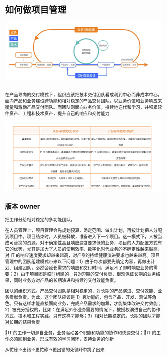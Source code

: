 
# 如何做项目管理


![](../statistic/img/teamlead/project_03)
## 

在产品导向的交付模式下，组织应该把技术交付团队看成利润中心而非成本中心，面向产品和业务建设跨功能和相对稳定的产品交付团队，以业务价值和业务响应来衡量和激励产品交付团队。而团队则面向业务价值，持续地迭代和学习，并积累软件资产、工程和技术资产，提升自己的响应和交付能力

![](../statistic/img/teamlead/project_01.png)




## 版本 owner




把工作分给相对稳定的多功能团队。

在人员管理上，项目管理会先规划预算、确定范围、做出计划，再按计划把人分配到项目中。项目结束时，人员被释放，准备进入下一个项目。这一模式下，人被当成可替换的资源。对于确定性高且响应速度要求低的业务，项目的人力配置方式有它的优势，尤其是加大了人员的使用效率。数字化时代业务的不确定性越来越高，对 IT 的响应速度要求却越来越高，对产品的持续健康演进要求也越来越高。项目管理中的团队组建模式带来以下问题：1）由于每次都要先确定内容，再做出计划、组建团队，必然会延长需求的响应和交付时间，满足不了即时响应业务的需要；2）由于项目团是临时组建的，只对短期的交付负责，很难保证长期的业务结果，同时业务方对产品的长期演进和持续的交付效能负责。


团队的组织方式。产品交付团队是相对稳定的，对长期的产品演进、交付效能、业务贡献负责。为此，这个团队应该是 1）跨功能的，包含产品、开发、测试等角色。只有这样才能直接面向业务，完成产品需求的加氟，才能集体改进交付效能；2）被充分授权的，比如：在满足外部业务需要的情况下，被授权演进自己的协作方式、技术和工程实践。只有这样才能够；3）相对长期稳定的。长期的团队才能对长期的结果负责


IT 的工作一切源自业务，业务驱动各个职能和功能的协作和快速交付；IT 的工作必须回到业务，形成有效的学习闭环，支持业务的创新



从忙碌->出错->更忙碌->更出错的死循环中跳了出来